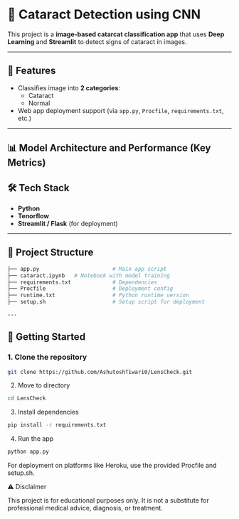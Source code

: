 # 🧠 Cataract Detection using CNN 

This project is a **image-based catarcat classification app** that uses **Deep Learning** and **Streamlit** to detect signs of cataract in images.  


---

## 🚀 Features  
- Classifies image into **2 categories**:  
  - Cataract
  - Normal 
- Web app deployment support (via `app.py`, `Procfile`, `requirements.txt`, etc.)  

---

## 📊 Model Architecture and Performance (Key Metrics)  


## 🛠️ Tech Stack  
- **Python**  
- **Tenorflow**  
- **Streamlit / Flask** (for deployment)  

---

## 📂 Project Structure  

```bash
├── app.py                       # Main app script  
├── cataract.ipynb   # Notebook with model training   
├── requirements.txt             # Dependencies  
├── Procfile                     # Deployment config  
├── runtime.txt                  # Python runtime version  
├── setup.sh                     # Setup script for deployment   

---
```
## 🚀 Getting Started  

### 1. Clone the repository  
```bash
git clone https://github.com/AshutoshTiwari0/LensCheck.git

```
2. Move to directory
```bash
cd LensCheck
```
3. Install dependencies
``` bash
pip install -r requirements.txt
```
4. Run the app
``` bash
python app.py
```

For deployment on platforms like Heroku, use the provided Procfile and setup.sh.

⚠️ Disclaimer

This project is for educational purposes only. It is not a substitute for professional medical advice, diagnosis, or treatment.
